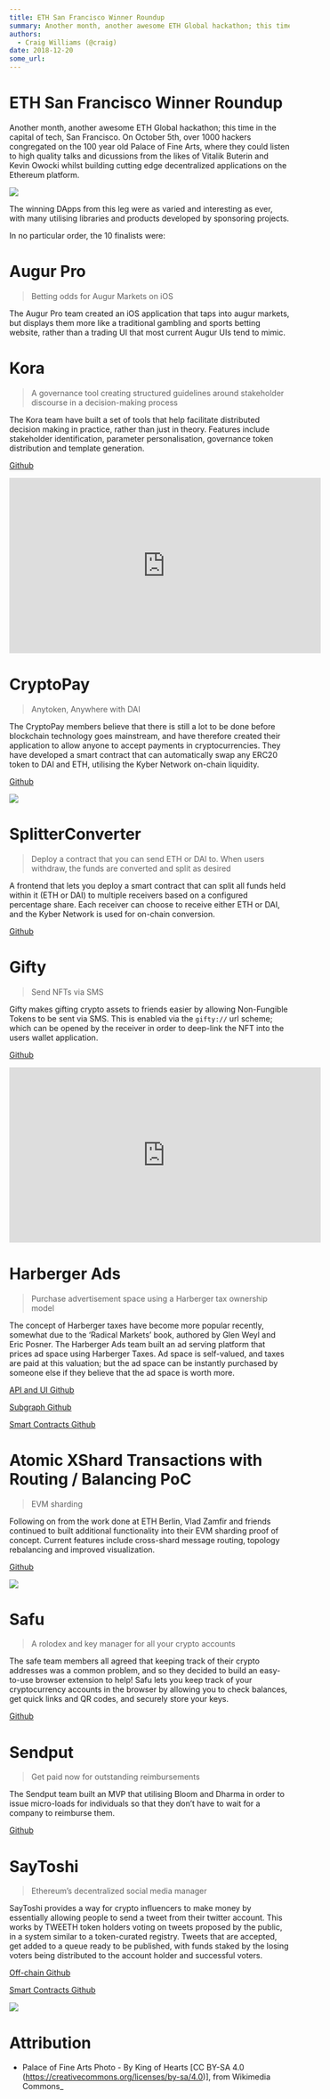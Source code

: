 ```yaml
---
title: ETH San Francisco Winner Roundup
summary: Another month, another awesome ETH Global hackathon; this time in the capital of tech, San Francisco. On October 5th, over 1000 hackers congregated on the 100 year old Palace of Fine Arts, where they could listen to high quality talks and dicussions from the likes of Vitalik Buterin and Kevin Owocki whilst building cutting edge decentralized applications on the Ethereum platform. The winning DApps from this leg were as varied and interesting as ever, with many utilising libraries and products de
authors:
  - Craig Williams (@craig)
date: 2018-12-20
some_url: 
---
```


# ETH San Francisco Winner Roundup

Another month, another awesome ETH Global hackathon; this time in the capital of tech, San Francisco.  On October 5th, over 1000 hackers congregated on the 100 year old Palace of Fine Arts, where they could listen to high quality talks and dicussions from the likes of Vitalik Buterin and Kevin Owocki whilst building cutting edge decentralized applications on the Ethereum platform.

![](https://api.beta.kauri.io:443/ipfs/QmdF4CUQZS8knyg8U17Zec6XE4vFWwB8YgbuyCLPA2cb3v)

The winning DApps from this leg were as varied and interesting as ever, with many utilising libraries and products developed by sponsoring projects.

In no particular order, the 10 finalists were:

# Augur Pro

> Betting odds for Augur Markets on iOS

The Augur Pro team created an iOS application that taps into augur markets, but displays them more like a traditional gambling and sports betting website, rather than a trading UI that most current Augur UIs tend to mimic.

# Kora

> A governance tool creating structured guidelines around stakeholder discourse in a decision-making process

The Kora team have built a set of tools that help facilitate distributed decision making in practice, rather than just in theory.  Features include stakeholder identification,  parameter personalisation, governance token distribution and template generation.

[Github](https://github.com/atvanguard/ethsf-kora)

<div align="center"><iframe width="560" height="315" src="https://www.youtube.com/embed/eSyji7suojE" frameborder="0" allow="encrypted-media" allowfullscreen></iframe></div>

# CryptoPay

> Anytoken, Anywhere with DAI

The CryptoPay members believe that there is still a lot to be done before blockchain technology goes mainstream, and have therefore created their application to allow anyone to accept payments in cryptocurrencies.  They have developed a smart contract that can automatically swap any ERC20 token to DAI and ETH, utilising the Kyber Network on-chain liquidity.

[Github](https://github.com/cryptoPay-ETHSF)

![](https://api.beta.kauri.io:443/ipfs/QmT7XVCqK3YTnVaYwKgWc8KiurMW3fVUXKbrCgkML13Zpn)

# SplitterConverter

> Deploy a contract that you can send ETH or DAI to. When users withdraw, the funds are converted and split as desired

A frontend that lets you deploy a smart contract that can split all funds held within it (ETH or DAI) to multiple receivers based on a configured percentage share.  Each receiver can choose to receive either ETH or DAI, and the Kyber Network is used for on-chain conversion.

[Github](https://github.com/glitch003/EthSanFranciscoHackathon2018)

# Gifty

> Send NFTs via SMS

Gifty makes gifting crypto assets to friends easier by allowing Non-Fungible Tokens to be sent via SMS.  This is enabled via the `gifty://` url scheme; which can be opened by the receiver in order to deep-link the NFT into the users wallet application.

[Github](https://github.com/kern/gifty)

<div align="center"><iframe width="560" height="315" src="https://www.youtube.com/embed/YWGV57KpQTQ" frameborder="0" allow="encrypted-media" allowfullscreen></iframe></div>

# Harberger Ads

> Purchase advertisement space using a Harberger tax ownership model

The concept of Harberger taxes have become more popular recently, somewhat due to the ‘Radical Markets’ book, authored by Glen Weyl and Eric Posner.  The Harberger Ads team built an ad serving platform that prices ad space using Harberger Taxes.  Ad space is self-valued, and taxes are paid at this valuation; but the ad space can be instantly purchased by someone else if they believe that the ad space is worth more.

[API and UI Github](https://github.com/theoephraim/harberger-ads)

[Subgraph Github](https://github.com/okwme/harberger-ads-subgraph)

[Smart Contracts Github](https://github.com/okwme/harberger-ads-contracts)

# Atomic XShard Transactions with Routing / Balancing PoC

> EVM sharding

Following on from the work done at ETH Berlin, Vlad Zamfir and friends continued to built additional functionality into their EVM sharding proof of concept.  Current features include cross-shard message routing, topology rebalancing and improved visualization.

[Github](https://github.com/smarx/ethshardingpoc)

![](https://api.beta.kauri.io:443/ipfs/QmUDCH7Ac5Fa3d5Xnz7abD6Q4BE3CqJ7evbxyvnHLe7Wfd)

# Safu

> A rolodex and key manager for all your crypto accounts

The safe team members all agreed that keeping track of their crypto addresses was a common problem, and so they decided to build an easy-to-use browser extension to help!  Safu lets you keep track of your cryptocurrency accounts in the browser by allowing you to check balances, get quick links and QR codes, and securely store your keys.

[Github](https://github.com/grant-project/safu-extension)

# Sendput

> Get paid now for outstanding reimbursements

The Sendput team built an MVP that utilising Bloom and Dharma in order to issue micro-loads for individuals so that they don’t have to wait for a company to reimburse them.

[Github](https://github.com/colark/sendput)

# SayToshi

> Ethereum’s decentralized social media manager

SayToshi provides a way for crypto influencers to make money by essentially allowing people to send a tweet from their twitter account.  This works by TWEETH token holders voting on tweets proposed by the public, in a system similar to a token-curated registry.  Tweets that are accepted, get added to a queue ready to be published, with funds staked by the losing voters being distributed to the account holder and successful voters.

[Off-chain Github](https://github.com/hillstreetlabs/saytoshi)

[Smart Contracts Github](https://github.com/nemild/TweEthContracts)

![](https://api.beta.kauri.io:443/ipfs/QmPNnv4rLMe29B29nWfVSAhmdoaK3DLFm2eYgZ9YVXkBRM)

# Attribution
- Palace of Fine Arts Photo - By King of Hearts [CC BY-SA 4.0  (https://creativecommons.org/licenses/by-sa/4.0)], from Wikimedia Commons_
